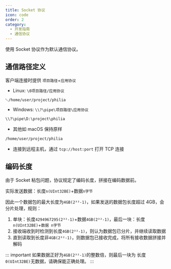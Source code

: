 ```yaml
---
title: Socket 协议
icon: code
order: 2
category:
  - 开发指南
  - 通信协议
---
```


使用 Socket 协议作为默认通信协议。

## 通信路径定义

客户端连接时提供 `项目路径`+`应用协议`

- Linux: `\0项目路径/应用协议`

```
␀/home/user/project/philia
```

- Windows: `\\?\pipe\项目路径\应用协议`

```
\\?\pipe\D:\project\philia
```

- 其他如 macOS 保持原样

```
/home/user/project/philia
```

- 连接到远程主机，通过 `tcp://host:port` 打开 TCP 连接

## 编码长度

由于 Socket 粘包问题，协议规定了编码长度，拼接在编码数据前。

实际发送数据：长度`n(UInt32BE)`+数据`n字节`

因此一个数据包的最大长度为`4GB(2³²-1)`，如果发送的数据包长度超过 4GB，会分片处理，规则：

1. 单块：长度`4294967295(2³²-1)`+数据`4GB(2³²-1)`，最后一块：长度`n(UInt32BE)`+`数据 n字节`
2. 接收端收到时检测到长度`4GB(2³²-1)`，则认为数据包已分片，并继续读取数据
3. 直到读取到长度非`4GB(2³²-1)`，则数据包已接收完成，将所有接收数据拼接并解码

::: important
如果数据正好为`4GB(2³²-1)`的整数倍，则最后一块为 长度`0(UInt32BE)`无数据，请确保能正确处理。
:::
